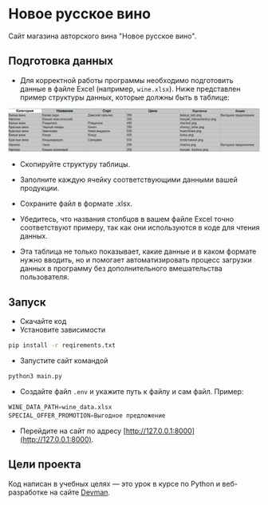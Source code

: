 # Новое русское вино

Сайт магазина авторского вина "Новое русское вино".

## Подготовка данных

* Для корректной работы программы необходимо подготовить данные в файле Excel (например, `wine.xlsx`). Ниже представлен пример структуры данных, которые должны быть в таблице:

![alt text](image.png)

* Скопируйте структуру таблицы.
* Заполните каждую ячейку соответствующими данными вашей продукции.
* Сохраните файл в формате .xlsx.
* Убедитесь, что названия столбцов в вашем файле Excel точно соответствуют примеру, так как они используются в коде для чтения данных.

* Эта таблица не только показывает, какие данные и в каком формате нужно вводить, но и помогает автоматизировать процесс загрузки данных в программу без дополнительного вмешательства пользователя.

## Запуск

- Скачайте код
- Установите зависимости

```bash
pip install -r reqirements.txt
```

- Запустите сайт командой

```bash
python3 main.py
```

- Создайте файл `.env` и укажите путь к файлу и сам файл. Пример:

```python
WINE_DATA_PATH=wine_data.xlsx
SPECIAL_OFFER_PROMOTION=Выгодное предложение
```

- Перейдите на сайт по адресу [http://127.0.0.1:8000](http://127.0.0.1:8000).

## Цели проекта

Код написан в учебных целях — это урок в курсе по Python и веб-разработке на сайте [Devman](https://dvmn.org).
